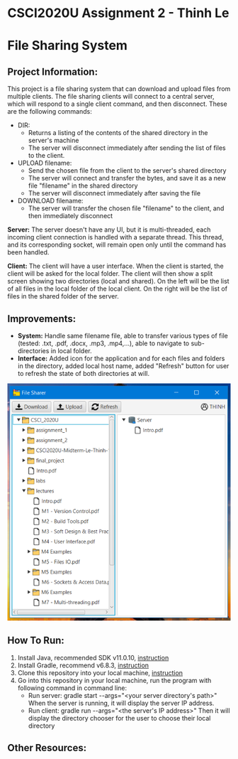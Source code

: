 # CSCI2020U Assignment 2 - Thinh Le
# File Sharing System

## Project Information: 
This project is a file sharing system that can download and upload files from multiple clients.
The file sharing clients will connect to a central server, which will respond to a single client command, and then disconnect. These are the following commands:

* DIR:
    * Returns a listing of the contents of the shared directory in the server's machine
    * The server will disconnect immediately after sending the list of files to the client.
* UPLOAD filename:
    * Send the chosen file from the client to the server's shared directory
    * The server will connect and transfer the bytes, and save it as a new file "filename" in the shared directory
    * The server will disconnect immediately after saving the file
* DOWNLOAD filename:
    * The server will transfer the chosen file "filename" to the client, and then immediately disconnect

**Server:**
The server doesn't have any UI, but it is multi-threaded, each incoming client connection is handled with a separate thread. This thread, and its corresponding socket, will remain open only until the command has been handled.

**Client:**
The client will have a  user interface. When the client is started, the client will be asked for the local folder. The client will then show a split screen showing two directories (local and shared). On the left will be the list of all files in the local folder of the local client. On the right will be the list of files in the shared folder of the server.

## Improvements:
* **System:** Handle same filename file, able to transfer various types of file (tested: .txt, .pdf, .docx, .mp3, .mp4,...), able to navigate to sub-directories in local folder.
* **Interface:** Added icon for the application and for each files and folders in the directory, added local host name, added "Refresh" button for user to refresh the state of both directories at will.

![ui](ui.PNG)

## How To Run:
1. Install Java, recommended SDK v11.0.10, [instruction](https://java.com/en/download/help/windows_manual_download.html)
2. Install Gradle, recommend v6.8.3, [instruction](https://gradle.org/install/)
2. Clone this repository into your local machine, [instruction](https://docs.github.com/en/github/creating-cloning-and-archiving-repositories/cloning-a-repository)
3. Go into this repository in your local machine, run the program with following command in command line:
    * Run server: gradle start --args="<your server directory's path>" 
    When the server is running, it will display the server IP address.
    * Run client: gradle run --args="<the server's IP address>"
    Then it will display the directory chooser for the user to choose their local directory

## Other Resources: